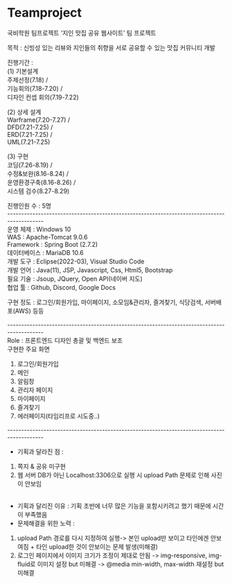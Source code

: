 # Teamproject
국비학원 팀프로젝트
‘지인 맛집 공유 웹사이트’ 팀 프로젝트

목적 : 신빙성 있는 리뷰와 지인들의 취향을 서로 공유할 수 있는 맛집 커뮤니티 개발<br />

진행기간 : <br />
(1) 기본설계<br />
주제선정(7.18) /<br />
기능회의(7.18-7.20) / <br />
디자인 컨셉 회의(7.19-7.22)<br />

(2) 상세 설계<br />
Warframe(7.20-7.27) /<br />
DFD(7.21-7.25) /<br />
ERD(7.21-7.25) /<br />
UML(7.21-7.25)<br />

(3) 구현<br />
코딩(7.26-8.19) /<br /> 
수정&보완(8.16-8.24) / <br />
운영환경구축(8.16-8.26) / <br />
시스템 검수(8.27-8.29)<br />

진행인원 수 : 5명<br />
-------------------------------------------------------------------------------------------<br />
운영 체제 : Windows 10 <br />
WAS : Apache-Tomcat 9.0.6 <br />
Framework : Spring Boot (2.7.2) <br />
데이터베이스 : MariaDB 10.6 <br />
개발 도구 : Eclipse(2022-03), Visual Studio Code <br />
개발 언어 : Java(11), JSP, Javascript, Css, Html5, Bootstrap <br />
필요 기술 : Jsoup, JQuery, Open API(네이버 지도) <br />
협업 툴 : Github, Discord, Google Docs <br />

구현 정도 : 로그인/회원가입, 마이페이지, 소모임&관리자, 즐겨찾기, 식당검색, 서버배포(AWS) 등등<br />

-------------------------------------------------------------------------------------------<br />
Role : 프론트엔드 디자인 총괄 및 백엔드 보조 <br />
구현한 주요 화면<br />
1) 로그인/회원가입 <br />
2) 메인 <br />
3) 알림창  <br />
4) 관리자 페이지 <br />
5) 마이페이지<br />
6) 즐겨찾기 <br />
7) 에러페이지(타임리프로 시도중..)<br />

-------------------------------------------------------------------------------------------<br />
* 기획과 달라진 점 : <br />
1) 쪽지 & 공유 미구현 <br />
2) 웹 서버 DB가 아닌 Localhost:3306으로 실행 시 upload Path 문제로 인해 사진이 안보임<br /><br />
* 기획과 달리진 이유 : 기획 초반에 너무 많은 기능을 포함시키려고 했기 때문에 시간이 부족했음 <br />
* 문제해결을 위한 노력 : <br />
1) upload Path 경로를 다시 지정하여 실행-> 본인 upload만 보이고 타인에겐 안보여짐 + 타인 upload한 것이 안보이는 문제 발생(미해결) <br />
2) 로그인 페이지에서 이미지 크기가 조정이 제대로 안됨 -> img-responsive, img-fluid로 이미지 설정 but 미해결 -> @media min-width, max-width 재설정 but 미해결<br />
